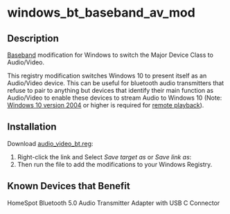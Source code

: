 # windows_bt_baseband_av_mod

Description
-

[Baseband](https://www.bluetooth.com/specifications/assigned-numbers/baseband/) modification for Windows to switch the Major Device Class to Audio/Video.

This registry modification switches Windows 10 to present itself as an Audio/Video device. This can be useful for bluetooth audio transmitters that refuse to pair to anything but devices that identify their main function as Audio/Video to enable these devices to stream Audio to Windows 10 (Note: [Windows 10 version 2004](https://docs.microsoft.com/en-us/windows/whats-new/whats-new-windows-10-version-2004) or higher is required for [remote playback](https://docs.microsoft.com/en-us/windows/uwp/audio-video-camera/enable-remote-audio-playback)).


Installation
-
Download [audio_video_bt.reg](https://raw.githubusercontent.com/snaphat/windows_bt_baseband_av_mod/master/audio_video_bt.reg):
1. Right-click the link and Select *Save target as* or *Save link as*:
2. Then run the file to add the modifications to your Windows Registry.

Known Devices that Benefit
-
HomeSpot Bluetooth 5.0 Audio Transmitter Adapter with USB C Connector


